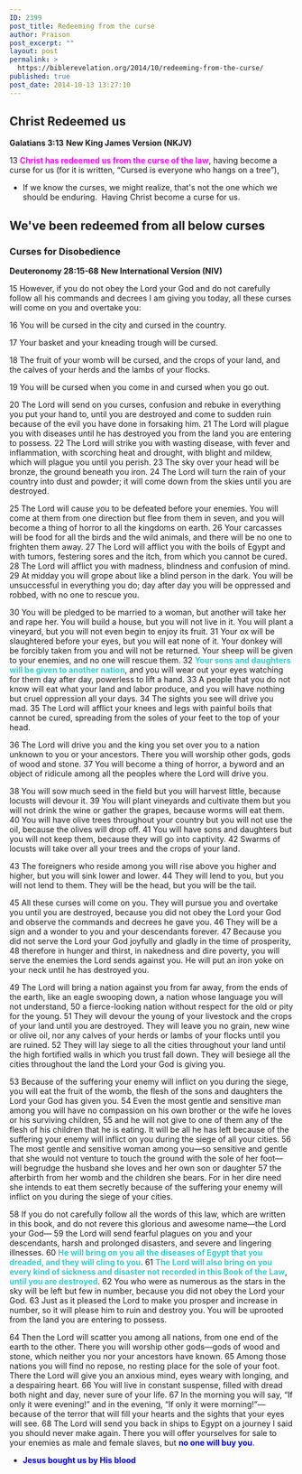 ```yaml
---
ID: 2399
post_title: Redeeming from the curse
author: Praison
post_excerpt: ""
layout: post
permalink: >
  https://biblerevelation.org/2014/10/redeeming-from-the-curse/
published: true
post_date: 2014-10-13 13:27:10
---
```

<h2>Christ Redeemed us</h2>
<strong>Galatians 3:13</strong>
<strong> New King James Version (NKJV)</strong>

13 <span style="color: #ff00ff;"><strong>Christ has redeemed us from the curse of the law</strong></span>, having become a curse for us (for it is written, “Cursed is everyone who hangs on a tree”),
<ul>
	<li>If we know the curses, we might realize, that's not the one which we should be enduring.  Having Christ become a curse for us.</li>
</ul>
<h2>We've been redeemed from all below curses</h2>
<h3>Curses for Disobedience</h3>
<strong>Deuteronomy 28:15-68</strong>
<strong> New International Version (NIV)</strong>

15 However, if you do not obey the Lord your God and do not carefully follow all his commands and decrees I am giving you today, all these curses will come on you and overtake you:

16 You will be cursed in the city and cursed in the country.

17 Your basket and your kneading trough will be cursed.

18 The fruit of your womb will be cursed, and the crops of your land, and the calves of your herds and the lambs of your flocks.

19 You will be cursed when you come in and cursed when you go out.

20 The Lord will send on you curses, confusion and rebuke in everything you put your hand to, until you are destroyed and come to sudden ruin because of the evil you have done in forsaking him. 21 The Lord will plague you with diseases until he has destroyed you from the land you are entering to possess. 22 The Lord will strike you with wasting disease, with fever and inflammation, with scorching heat and drought, with blight and mildew, which will plague you until you perish. 23 The sky over your head will be bronze, the ground beneath you iron. 24 The Lord will turn the rain of your country into dust and powder; it will come down from the skies until you are destroyed.

25 The Lord will cause you to be defeated before your enemies. You will come at them from one direction but flee from them in seven, and you will become a thing of horror to all the kingdoms on earth. 26 Your carcasses will be food for all the birds and the wild animals, and there will be no one to frighten them away. 27 The Lord will afflict you with the boils of Egypt and with tumors, festering sores and the itch, from which you cannot be cured. 28 The Lord will afflict you with madness, blindness and confusion of mind. 29 At midday you will grope about like a blind person in the dark. You will be unsuccessful in everything you do; day after day you will be oppressed and robbed, with no one to rescue you.

30 You will be pledged to be married to a woman, but another will take her and rape her. You will build a house, but you will not live in it. You will plant a vineyard, but you will not even begin to enjoy its fruit. 31 Your ox will be slaughtered before your eyes, but you will eat none of it. Your donkey will be forcibly taken from you and will not be returned. Your sheep will be given to your enemies, and no one will rescue them. 32 <span style="color: #33cccc;"><strong>Your sons and daughters will be given to another nation</strong></span>, and you will wear out your eyes watching for them day after day, powerless to lift a hand. 33 A people that you do not know will eat what your land and labor produce, and you will have nothing but cruel oppression all your days. 34 The sights you see will drive you mad. 35 The Lord will afflict your knees and legs with painful boils that cannot be cured, spreading from the soles of your feet to the top of your head.

36 The Lord will drive you and the king you set over you to a nation unknown to you or your ancestors. There you will worship other gods, gods of wood and stone. 37 You will become a thing of horror, a byword and an object of ridicule among all the peoples where the Lord will drive you.

38 You will sow much seed in the field but you will harvest little, because locusts will devour it. 39 You will plant vineyards and cultivate them but you will not drink the wine or gather the grapes, because worms will eat them. 40 You will have olive trees throughout your country but you will not use the oil, because the olives will drop off. 41 You will have sons and daughters but you will not keep them, because they will go into captivity. 42 Swarms of locusts will take over all your trees and the crops of your land.

43 The foreigners who reside among you will rise above you higher and higher, but you will sink lower and lower. 44 They will lend to you, but you will not lend to them. They will be the head, but you will be the tail.

45 All these curses will come on you. They will pursue you and overtake you until you are destroyed, because you did not obey the Lord your God and observe the commands and decrees he gave you. 46 They will be a sign and a wonder to you and your descendants forever. 47 Because you did not serve the Lord your God joyfully and gladly in the time of prosperity, 48 therefore in hunger and thirst, in nakedness and dire poverty, you will serve the enemies the Lord sends against you. He will put an iron yoke on your neck until he has destroyed you.

49 The Lord will bring a nation against you from far away, from the ends of the earth, like an eagle swooping down, a nation whose language you will not understand, 50 a fierce-looking nation without respect for the old or pity for the young. 51 They will devour the young of your livestock and the crops of your land until you are destroyed. They will leave you no grain, new wine or olive oil, nor any calves of your herds or lambs of your flocks until you are ruined. 52 They will lay siege to all the cities throughout your land until the high fortified walls in which you trust fall down. They will besiege all the cities throughout the land the Lord your God is giving you.

53 Because of the suffering your enemy will inflict on you during the siege, you will eat the fruit of the womb, the flesh of the sons and daughters the Lord your God has given you. 54 Even the most gentle and sensitive man among you will have no compassion on his own brother or the wife he loves or his surviving children, 55 and he will not give to one of them any of the flesh of his children that he is eating. It will be all he has left because of the suffering your enemy will inflict on you during the siege of all your cities. 56 The most gentle and sensitive woman among you—so sensitive and gentle that she would not venture to touch the ground with the sole of her foot—will begrudge the husband she loves and her own son or daughter 57 the afterbirth from her womb and the children she bears. For in her dire need she intends to eat them secretly because of the suffering your enemy will inflict on you during the siege of your cities.

58 If you do not carefully follow all the words of this law, which are written in this book, and do not revere this glorious and awesome name—the Lord your God— 59 the Lord will send fearful plagues on you and your descendants, harsh and prolonged disasters, and severe and lingering illnesses. 60 <span style="color: #33cccc;"><strong>He will bring on you all the diseases of Egypt that you dreaded, and they will cling to you</strong></span>. 61 <span style="color: #33cccc;"><strong>The Lord will also bring on you every kind of sickness and disaster not recorded in this Book of the Law</strong></span>, <span style="color: #33cccc;"><strong>until you are destroyed</strong></span>. 62 You who were as numerous as the stars in the sky will be left but few in number, because you did not obey the Lord your God. 63 Just as it pleased the Lord to make you prosper and increase in number, so it will please him to ruin and destroy you. You will be uprooted from the land you are entering to possess.

64 Then the Lord will scatter you among all nations, from one end of the earth to the other. There you will worship other gods—gods of wood and stone, which neither you nor your ancestors have known. 65 Among those nations you will find no repose, no resting place for the sole of your foot. There the Lord will give you an anxious mind, eyes weary with longing, and a despairing heart. 66 You will live in constant suspense, filled with dread both night and day, never sure of your life. 67 In the morning you will say, “If only it were evening!” and in the evening, “If only it were morning!”—because of the terror that will fill your hearts and the sights that your eyes will see. 68 The Lord will send you back in ships to Egypt on a journey I said you should never make again. There you will offer yourselves for sale to your enemies as male and female slaves, but <span style="color: #0000ff;"><strong>no one will buy you</strong></span>.
<ul>
	<li><strong><span style="color: #0000ff;">Jesus bought us by His blood</span></strong></li>
</ul>
&nbsp;